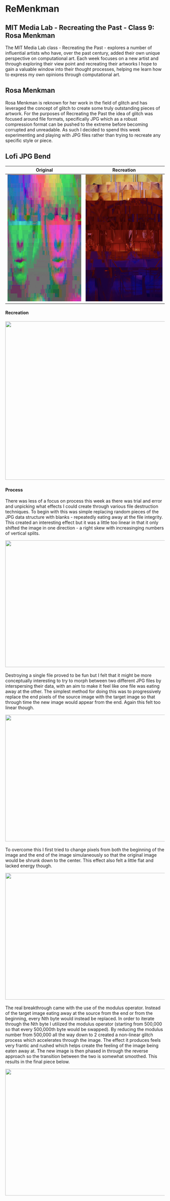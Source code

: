 # ReMenkman


## MIT Media Lab - Recreating the Past - Class 9: Rosa Menkman

The MIT Media Lab class - Recreating the Past - explores a number of influential artists who have, over the past century, added their own unique perspective on computational art. Each week focuses on a new artist and through exploring their view point and recreating their artworks I hope to gain a valuable window into their thought processes, helping me learn how to express my own opinions through computational art. 

## Rosa Menkman

Rosa Menkman is reknown for her work in the field of glitch and has leveraged the concept of glitch to create some truly outstanding pieces of artwork. For the purposes of Recreating the Past the idea of glitch was focused around file formats, specifically JPG which as a robust compression format can be pushed to the extreme before becoming corrupted and unreadable. As such I decided to spend this week experimenting and playing with JPG files rather than trying to recreate any specific style or piece.

## Lofi JPG Bend

Original             |  Recreation
:-------------------------:|:-------------------------:
<img src="reMenkman/bin/data/menkman_original.jpg" width=400 height=400> |  <img src="reMenkman/bin/data/final_still.png" width=400 height=400> 

#### Recreation

<img src="reMenkman/bin/data/glitch_transform.gif" width=800 height=500>




#### Process

There was less of a focus on process this week as there was trial and error and unpicking what effects I could create through various file destruction techniques. To begin with this was simple replacing random pieces of the JPG data structure with blanks - repeatedly eating away at the file integrity. This created an interesting effect but it was a little too linear in that it only shifted the image in one direction - a right skew with increasinging numbers of vertical splits.

<img src="reMenkman/bin/data/random_destruction.gif" width=600 height=400>

Destroying a single file proved to be fun but I felt that it might be more conceptually interesting to try to morph between two different JPG files by interspersing their data, with an aim to make it feel like one file was eating away at the other. The simplest method for doing this was to progressively replace the end pixels of the source image with the target image so that through time the new image would appear from the end. Again this felt too linear though.

<img src="reMenkman/bin/data/eat_from_end.gif" width=600 height=400>

To overcome this I first tried to change pixels from both the beginning of the image and the end of the image simulaneously so that the original image would be shrunk down to the center. This effect also felt a little flat and lacked energy though.

<img src="reMenkman/bin/data/eat_from_both.gif" width=600 height=400>

The real breakthrough came with the use of the modulus operator. Instead of the target image eating away at the source from the end or from the beginning, every Nth byte would instead be replaced. In order to iterate through the Nth byte I utilized the modulus operator (starting from 500,000 so that every 500,000th byte would be swapped). By reducing the modulus number from 500,000 all the way down to 2 created a non-linear glitch process which accelerates through the image. The effect it produces feels very frantic and rushed which helps create the feeling of the image being eaten away at. The new image is then phased in through the reverse approach so the transition between the two is somewhat smoothed. This results in the final piece below.

<img src="reMenkman/bin/data/glitch_transform.gif" width=600 height=400>